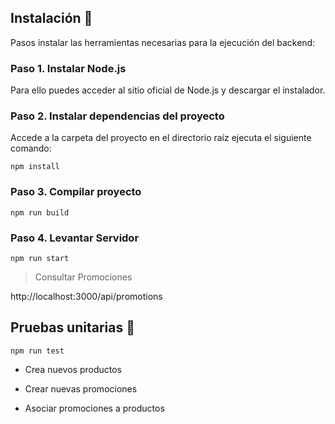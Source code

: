 
## Instalación 🔧

Pasos instalar las herramientas necesarias para la ejecución del backend:

### Paso 1. Instalar Node.js

Para ello puedes acceder al sitio oficial de Node.js y descargar el instalador.

### Paso 2. Instalar dependencias del proyecto

Accede a la carpeta del proyecto en el directorio raíz ejecuta el siguiente comando:

```
npm install
```

### Paso 3. Compilar proyecto

```
npm run build
```

### Paso 4. Levantar Servidor

```
npm run start
```

> Consultar Promociones

http://localhost:3000/api/promotions

## Pruebas unitarias 💋

```
npm run test
```

* Crea nuevos productos

* Crear nuevas promociones

* Asociar promociones a productos